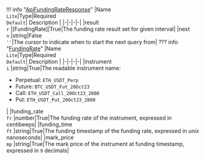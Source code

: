!!! info "[ApiFundingRateResponse](schemas/api_funding_rate_response.md)"
    |Name<br>`Lite`|Type|Required<br>`Default`| Description |
    |-|-|-|-|
    |result<br>`r` |[FundingRate]|True|The funding rate result set for given interval|
    |next<br>`n` |string|False<br>`''`|The cursor to indicate when to start the next query from|
    ??? info "[FundingRate](schemas/funding_rate.md)"
        |Name<br>`Lite`|Type|Required<br>`Default`| Description |
        |-|-|-|-|
        |instrument<br>`i` |string|True|The readable instrument name:<ul><li>Perpetual: `ETH_USDT_Perp`</li><li>Future: `BTC_USDT_Fut_20Oct23`</li><li>Call: `ETH_USDT_Call_20Oct23_2800`</li><li>Put: `ETH_USDT_Put_20Oct23_2800`</li></ul>|
        |funding_rate<br>`fr` |number|True|The funding rate of the instrument, expressed in centibeeps|
        |funding_time<br>`ft` |string|True|The funding timestamp of the funding rate, expressed in unix nanoseconds|
        |mark_price<br>`mp` |string|True|The mark price of the instrument at funding timestamp, expressed in `9` decimals|

